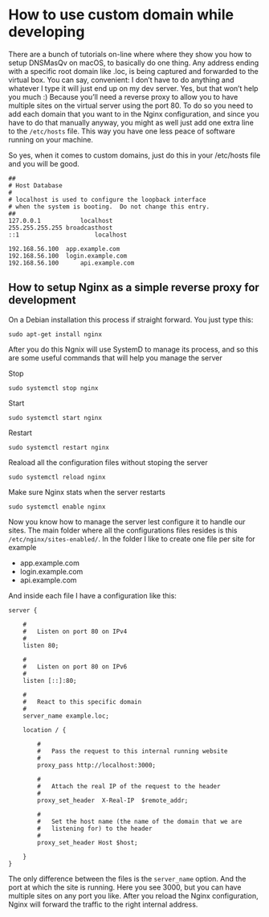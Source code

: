 # How to use custom domain while developing

There are a bunch of tutorials on-line where where they show you how to setup DNSMasQv on macOS, to basically do one thing. Any address ending with a specific root domain like .loc, is being captured and forwarded to the virtual box. You can say, convenient: I don’t have to do anything and whatever I type it will just end up on my dev server. Yes, but that won’t help you much :) Because you’ll need a reverse proxy to allow you to have multiple sites on the virtual server using the port 80. To do so you need to add each domain that you want to in the Nginx configuration, and since you have to do that manually anyway, you might as well just add one extra line to the `/etc/hosts` file. This way you have one less peace of software running on your machine.

So yes, when it comes to custom domains, just do this in your /etc/hosts file and you will be good.

```
##
# Host Database
#
# localhost is used to configure the loopback interface
# when the system is booting.  Do not change this entry.
##
127.0.0.1			localhost
255.255.255.255	broadcasthost
::1             		localhost

192.168.56.100	app.example.com
192.168.56.100 	login.example.com
192.168.56.100  	api.example.com
```

## How to setup Nginx as a simple reverse proxy for development

On a Debian installation this process if straight forward. You just type this:

	sudo apt-get install nginx

After you do this Ngnix will use SystemD to manage its process, and so this are some useful commands that will help you manage the server

Stop

	sudo systemctl stop nginx

Start

	sudo systemctl start nginx

Restart

	sudo systemctl restart nginx

Reaload all the configuration files without stoping the server

	sudo systemctl reload nginx

Make sure Nginx stats when the server restarts

	sudo systemctl enable nginx

Now you know how to manage the server lest configure it to handle our sites. The main folder where all the configurations files resides is this `/etc/nginx/sites-enabled/`. In the folder I like to create one file per site for example

- app.example.com
- login.example.com
- api.example.com

And inside each file I have a configuration like this:

```
server {

	#
	#	Listen on port 80 on IPv4
	#
	listen 80;

	#
	#	Listen on port 80 on IPv6
	#
	listen [::]:80;

	#
	#	React to this specific domain
	#
	server_name example.loc;

	location / {

		#
		#	Pass the request to this internal running website
		#
		proxy_pass http://localhost:3000;

		#
		#	Attach the real IP of the request to the header
		#
		proxy_set_header  X-Real-IP  $remote_addr;

		#
		#	Set the host name (the name of the domain that we are
		#	listening for) to the header
		#
		proxy_set_header Host $host;

	}
}
```

The only difference between the files is the `server_name` option. And the port at which the site is running. Here you see 3000, but you can have multiple sites on any port you like. After you reload the Nginx configuration, Nginx will forward the traffic to the right internal address.